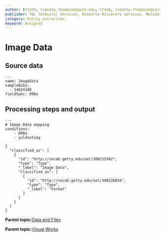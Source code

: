 ```yaml
---
author: [tt434, timothy.thompson@yale.edu, tt434, timothy.thompson@yale.edu, timothy.thompson@yale.edu]
publisher: YUL Technical Services, Resource Discovery Services, Metadata Services Unit
category: Entity extraction
keyword: Assigned
---
```


# Image Data

## Source data

```
---
name: ImageData
sampleBibs:
  - 14624188
fieldSpec: 090a
```

## Processing steps and output

```
---
# Image Data mapping
conditions:
    - 090a
    - yuldsetimg
```

```
{
  "classified_as": [
    {
      "id": "http://vocab.getty.edu/aat/300215302",
      "type": "Type",
      "_label": "Image Data",
      "classified_as": [
        {
          "id": "http://vocab.getty.edu/aat/300226816",
          "type": "Type",
          "_label": "Format"
        }
      ]
    }
  ]    		
}
```

**Parent topic:**[Data and Files](../../tasks/supertypes/dataandfiles.md)

**Parent topic:**[Visual Works](../../tasks/supertypes/imageformats.md)


